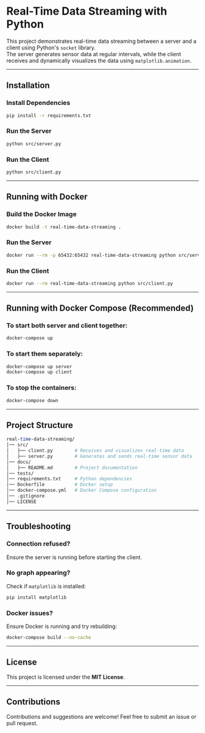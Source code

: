 # Real-Time Data Streaming with Python

This project demonstrates real-time data streaming between a server and a client using Python's `socket` library.  
The server generates sensor data at regular intervals, while the client receives and dynamically visualizes the data using `matplotlib.animation`.  

---

## Installation

### Install Dependencies
```bash
pip install -r requirements.txt
```

### Run the Server
```bash
python src/server.py
```

### Run the Client
```bash
python src/client.py
```

---

## Running with Docker

### Build the Docker Image
```bash
docker build -t real-time-data-streaming .
```

### Run the Server
```bash
docker run --rm -p 65432:65432 real-time-data-streaming python src/server.py
```

### Run the Client
```bash
docker run --rm real-time-data-streaming python src/client.py
```

---

## Running with Docker Compose (Recommended)

### To start both server and client together:
```bash
docker-compose up
```

### To start them separately:
```bash
docker-compose up server
docker-compose up client
```

### To stop the containers:
```bash
docker-compose down
```

---

## Project Structure
```perl
real-time-data-streaming/
│── src/
│   ├── client.py        # Receives and visualizes real-time data
│   ├── server.py        # Generates and sends real-time sensor data
│── docs/
│   ├── README.md        # Project documentation
│── tests/
│── requirements.txt     # Python dependencies
│── Dockerfile           # Docker setup
│── docker-compose.yml   # Docker Compose configuration
│── .gitignore
│── LICENSE
```

---

## Troubleshooting

### Connection refused?
Ensure the server is running before starting the client.

### No graph appearing?
Check if `matplotlib` is installed:
```bash
pip install matplotlib
```

### Docker issues?
Ensure Docker is running and try rebuilding:
```bash
docker-compose build --no-cache
```

---

## License
This project is licensed under the **MIT License**.

---

## Contributions
Contributions and suggestions are welcome! Feel free to submit an issue or pull request.
